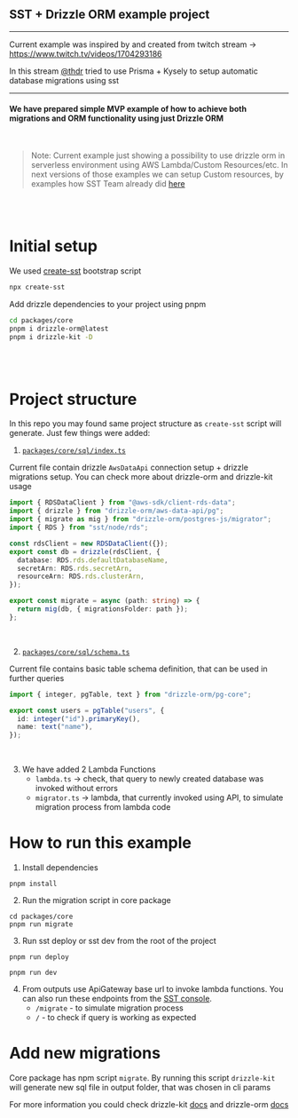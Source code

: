 ## SST + Drizzle ORM example project

---

Current example was inspired by and created from twitch stream -> https://www.twitch.tv/videos/1704293186

In this stream [@thdr](https://github.com/thdxr) tried to use Prisma + Kysely to setup automatic database migrations using sst

---

#### We have prepared simple MVP example of how to achieve both migrations and ORM functionality using just Drizzle ORM

<br />

> Note: Current example just showing a possibility to use drizzle orm in serverless environment using AWS Lambda/Custom Resources/etc.
> In next versions of those examples we can setup Custom resources, by examples how SST Team already did [here](https://github.com/serverless-stack/sst/blob/a50f63baa944c897fd02e631fc8dd56bd42e5f38/packages/resources/src/RDS.ts#L521)

<br />
<br />

# Initial setup

We used [create-sst](https://www.npmjs.com/package/create-sst) bootstrap script

```bash
npx create-sst
```

Add drizzle dependencies to your project using pnpm

```bash
cd packages/core
pnpm i drizzle-orm@latest
pnpm i drizzle-kit -D
```

<br />
<br />

# Project structure

In this repo you may found same project structure as `create-sst` script will generate. Just few things were added:
<br />

1. [`packages/core/sql/index.ts`](https://github.com/drizzle-team/sst-drizzle-example/blob/main/packages/core/src/sql/index.ts)

Current file contain drizzle `AwsDataApi` connection setup + drizzle migrations setup. You can check more about drizzle-orm and drizzle-kit usage

```typescript
import { RDSDataClient } from "@aws-sdk/client-rds-data";
import { drizzle } from "drizzle-orm/aws-data-api/pg";
import { migrate as mig } from "drizzle-orm/postgres-js/migrator";
import { RDS } from "sst/node/rds";

const rdsClient = new RDSDataClient({});
export const db = drizzle(rdsClient, {
  database: RDS.rds.defaultDatabaseName,
  secretArn: RDS.rds.secretArn,
  resourceArn: RDS.rds.clusterArn,
});

export const migrate = async (path: string) => {
  return mig(db, { migrationsFolder: path });
};
```

<br />

2. [`packages/core/sql/schema.ts`](https://github.com/drizzle-team/sst-drizzle-example/blob/main/packages/core/src/sql/schema.ts)

Current file contains basic table schema definition, that can be used in further queries

```typescript
import { integer, pgTable, text } from "drizzle-orm/pg-core";

export const users = pgTable("users", {
  id: integer("id").primaryKey(),
  name: text("name"),
});
```

<br />

3. We have added 2 Lambda Functions
   - `lambda.ts` -> check, that query to newly created database was invoked without errors
   - `migrator.ts` -> lambda, that currently invoked using API, to simulate migration process from lambda code

# How to run this example

1. Install dependencies

```
pnpm install
```

2. Run the migration script in core package

```
cd packages/core
pnpm run migrate
```

3. Run sst deploy or sst dev from the root of the project

```
pnpm run deploy
```

```
pnpm run dev
```

4. From outputs use ApiGateway base url to invoke lambda functions. You can also run these endpoints from the [SST console](https://console.sst.dev/).
   - `/migrate` - to simulate migration process
   - `/` - to check if query is working as expected

# Add new migrations

Core package has npm script `migrate`. By running this script `drizzle-kit` will generate new sql file in output folder, that was chosen in cli params

For more information you could check drizzle-kit [docs](https://github.com/drizzle-team/drizzle-kit-mirror) and drizzle-orm [docs](https://github.com/drizzle-team/drizzle-orm)

